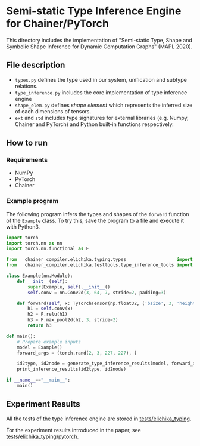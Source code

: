 # Semi-static Type Inference Engine for Chainer/PyTorch

This directory includes the implementation of "Semi-static Type, Shape and Symbolic Shape Inference for Dynamic Computation Graphs" (MAPL 2020).

## File description

* `types.py` defines the type used in our system, unification and subtype relations.
* `type_inference.py` includes the core implementation of type inference engine
* `shape_elem.py` defines _shape element_ which represents the inferred size of each dimensions of tensors.
* `ext` and `std` includes type signatures for external libraries (e.g. Numpy, Chainer and PyTorch) and Python built-in functions respectively.

## How to run

### Requirements
* NumPy
* PyTorch
* Chainer

### Example program

The following program infers the types and shapes of the `forward` function of the `Example` class.
To try this, save the program to a file and execute it with Python3.

```py
import torch
import torch.nn as nn
import torch.nn.functional as F

from   chainer_compiler.elichika.typing.types                   import *
from   chainer_compiler.elichika.testtools.type_inference_tools import *

class Example(nn.Module):
    def __init__(self):
        super(Example, self).__init__()
        self.conv = nn.Conv2d(3, 64, 7, stride=2, padding=3)

    def forward(self, x: TyTorchTensor(np.float32, ('bsize', 3, 'height', 'width'))):
        h1 = self.conv(x)
        h2 = F.relu(h1)
        h3 = F.max_pool2d(h2, 3, stride=2)
        return h3

def main():
    # Prepare example inputs
    model = Example()
    forward_args = (torch.rand(2, 3, 227, 227), )

    id2type, id2node = generate_type_inference_results(model, forward_args)
    print_inference_results(id2type, id2node)

if __name__=="__main__":
    main()
```

## Experiment Results

All the tests of the type inference engine are stored in [tests/elichika\_typing](https://github.com/pfnet-research/chainer-compiler/tree/master/tests/elichika_typing).

For the experiment results introduced in the paper,
see [tests/elichika\_typing/pytorch](https://github.com/pfnet-research/chainer-compiler/tree/master/tests/elichika_typing/pytorch).
